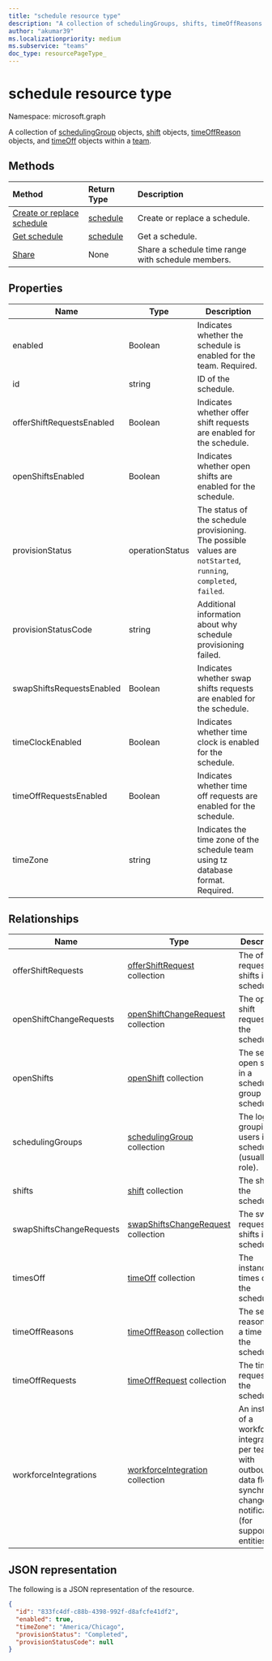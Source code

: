 ```yaml
---
title: "schedule resource type"
description: "A collection of schedulingGroups, shifts, timeOffReasons and timesOff within a team."
author: "akumar39"
ms.localizationpriority: medium
ms.subservice: "teams"
doc_type: resourcePageType_
---
```


# schedule resource type

Namespace: microsoft.graph

A collection of [schedulingGroup](schedulinggroup.md) objects, [shift](shift.md) objects, [timeOffReason](timeoffreason.md) objects, and [timeOff](timeoff.md) objects within a [team](../resources/team.md). 

## Methods

| Method       | Return Type  |Description|
|:---------------|:--------|:----------|
|[Create or replace schedule](../api/team-put-schedule.md) | [schedule](schedule.md) | Create or replace a schedule.|
|[Get schedule](../api/schedule-get.md) | [schedule](schedule.md) | Get a schedule.|
|[Share](../api/schedule-share.md) | None | Share a schedule time range with schedule members.|

## Properties
|Name                   |Type           |Description                                                                                                                                      |
|-----------------------|---------------|-------------------------------------------------------------------------------------------------------------------------------------------------|
| enabled 			    |Boolean    | Indicates whether the schedule is enabled for the team. Required.|
| id			        |string  |ID of the schedule.|
| offerShiftRequestsEnabled			        |Boolean  | Indicates whether offer shift requests are enabled for the schedule.             |
| openShiftsEnabled			        |Boolean  | Indicates whether open shifts are enabled for the schedule.             | 
| provisionStatus       |operationStatus    | The status of the schedule provisioning. The possible values are `notStarted`, `running`, `completed`, `failed`. |
| provisionStatusCode   |string  | Additional information about why schedule provisioning failed. |
| swapShiftsRequestsEnabled			        |Boolean| Indicates whether swap shifts requests are enabled for the schedule.             |
| timeClockEnabled			        |Boolean  | Indicates whether time clock is enabled for the schedule.             |
| timeOffRequestsEnabled			        |Boolean | Indicates whether time off requests are enabled for the schedule.             | 
| timeZone 		        |string  | Indicates the time zone of the schedule team using tz database format. Required.|


## Relationships
|Name                   |Type           |Description                                                                                                                                      |
|-----------------------|---------------|-------------------------------------------------------------------------------------------------------------------------------------------------|
| offerShiftRequests   |[offerShiftRequest](offershiftrequest.md) collection  | The offer requests for shifts in the schedule. |
| openShiftChangeRequests   |[openShiftChangeRequest](openshiftchangerequest.md) collection  | The open shift requests in the schedule. |
| openShifts   |[openShift](openshift.md) collection | The set of open shifts in a scheduling group in the schedule. |
| schedulingGroups   |[schedulingGroup](schedulinggroup.md) collection  | The logical grouping of users in the schedule (usually by role). |
| shifts   | [shift](shift.md) collection  | The shifts in the schedule. |
| swapShiftsChangeRequests   |[swapShiftsChangeRequest](swapshiftschangerequest.md) collection  | The swap requests for shifts in the schedule. |
| timesOff   |[timeOff](timeoff.md) collection  | The instances of times off in the schedule. |
| timeOffReasons   |[timeOffReason](timeoffreason.md) collection  | The set of reasons for a time off in the schedule. |
| timeOffRequests   |[timeOffRequest](timeoffrequest.md) collection  | The time off requests in the schedule. |
| workforceIntegrations   |[workforceIntegration](workforceintegration.md) collection  | An instance of a workforce integration per team with outbound data flow on synchronous change notifications (for supported entities). |

## JSON representation

The following is a JSON representation of the resource.

<!-- {
  "blockType": "resource",
  "keyProperty": "id",
  "@odata.type": "microsoft.graph.schedule"
}-->

```json
{
  "id": "833fc4df-c88b-4398-992f-d8afcfe41df2",
  "enabled": true,
  "timeZone": "America/Chicago",
  "provisionStatus": "Completed",
  "provisionStatusCode": null
}
```


<!-- uuid: 8fcb5dbc-d5aa-4681-8e31-b001d5168d79
2015-10-25 14:57:30 UTC -->
<!--
{
  "type": "#page.annotation",
  "description": "schedule resource",
  "keywords": "",
  "section": "documentation",
  "tocPath": "",
  "suppressions": []
}
-->


